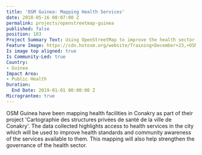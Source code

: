 ```yaml
---
title: 'OSM Guinea: Mapping Health Services'
date: 2018-05-16 08:07:00 Z
permalink: projects/openstreetmap-guinea
published: false
position: 103
Project Summary Text: Using OpenStreetMap to improve the health sector in Conakry
Feature Image: https://cdn.hotosm.org/website/Training+December+23,+OSM+Guinea,+Nethope+2017.jpg
Is image top aligned: true
Is Community-Led: true
Country:
- Guinea
Impact Area:
- Public Health
Duration:
  End Date: 2019-01-01 00:00:00 Z
Micrograntee: true
---
```


OSM Guinea have been mapping health facilities in Conakry as part of their project 'Cartographie des structures privées de santé de la ville de Conakry'. The data collected highlights access to health services in the city which will be used to improve health standards and community awareness of the services available to them. This mapping will also help strengthen the governance of the health sector.
